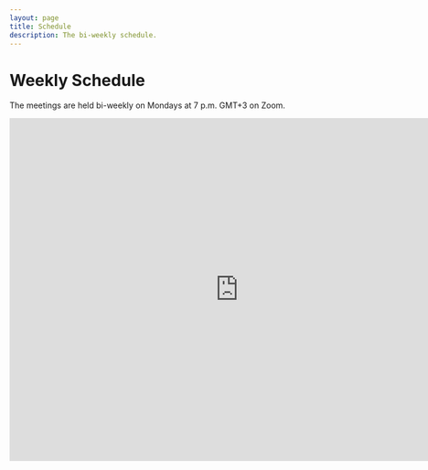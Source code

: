 ```yaml
---
layout: page
title: Schedule
description: The bi-weekly schedule.
---
```


# Weekly Schedule

The meetings are held bi-weekly on Mondays at 7 p.m. GMT+3 on Zoom.

<iframe src="https://calendar.google.com/calendar/embed?height=600&wkst=2&bgcolor=%23ffffff&ctz=Europe%2FBrussels&showCalendars=1&showTabs=1&showPrint=0&showDate=1&src=ZmY3NTg2MDMxMzE1ZmYwMjZmZTAzNjY1ZjczNDA4NTI3NmQxNmJjY2NkMjJiN2U3NWZmNTJhOThmYTMxODZkNkBncm91cC5jYWxlbmRhci5nb29nbGUuY29t&color=%237CB342" style="border-width:0" width="800" height="600" frameborder="0" scrolling="no"></iframe>
